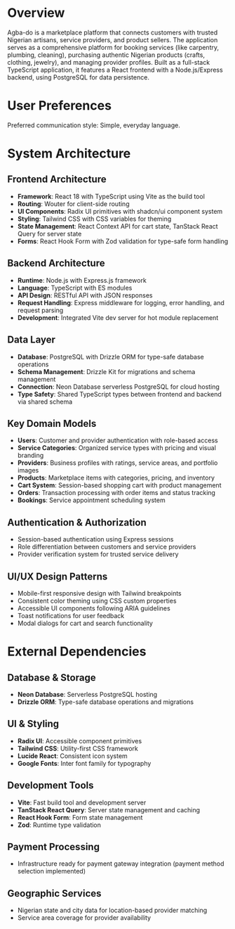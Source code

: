 # Overview

Agba-do is a marketplace platform that connects customers with trusted Nigerian artisans, service providers, and product sellers. The application serves as a comprehensive platform for booking services (like carpentry, plumbing, cleaning), purchasing authentic Nigerian products (crafts, clothing, jewelry), and managing provider profiles. Built as a full-stack TypeScript application, it features a React frontend with a Node.js/Express backend, using PostgreSQL for data persistence.

# User Preferences

Preferred communication style: Simple, everyday language.

# System Architecture

## Frontend Architecture
- **Framework**: React 18 with TypeScript using Vite as the build tool
- **Routing**: Wouter for client-side routing
- **UI Components**: Radix UI primitives with shadcn/ui component system
- **Styling**: Tailwind CSS with CSS variables for theming
- **State Management**: React Context API for cart state, TanStack React Query for server state
- **Forms**: React Hook Form with Zod validation for type-safe form handling

## Backend Architecture
- **Runtime**: Node.js with Express.js framework
- **Language**: TypeScript with ES modules
- **API Design**: RESTful API with JSON responses
- **Request Handling**: Express middleware for logging, error handling, and request parsing
- **Development**: Integrated Vite dev server for hot module replacement

## Data Layer
- **Database**: PostgreSQL with Drizzle ORM for type-safe database operations
- **Schema Management**: Drizzle Kit for migrations and schema management
- **Connection**: Neon Database serverless PostgreSQL for cloud hosting
- **Type Safety**: Shared TypeScript types between frontend and backend via shared schema

## Key Domain Models
- **Users**: Customer and provider authentication with role-based access
- **Service Categories**: Organized service types with pricing and visual branding
- **Providers**: Business profiles with ratings, service areas, and portfolio images
- **Products**: Marketplace items with categories, pricing, and inventory
- **Cart System**: Session-based shopping cart with product management
- **Orders**: Transaction processing with order items and status tracking
- **Bookings**: Service appointment scheduling system

## Authentication & Authorization
- Session-based authentication using Express sessions
- Role differentiation between customers and service providers
- Provider verification system for trusted service delivery

## UI/UX Design Patterns
- Mobile-first responsive design with Tailwind breakpoints
- Consistent color theming using CSS custom properties
- Accessible UI components following ARIA guidelines
- Toast notifications for user feedback
- Modal dialogs for cart and search functionality

# External Dependencies

## Database & Storage
- **Neon Database**: Serverless PostgreSQL hosting
- **Drizzle ORM**: Type-safe database operations and migrations

## UI & Styling
- **Radix UI**: Accessible component primitives
- **Tailwind CSS**: Utility-first CSS framework
- **Lucide React**: Consistent icon system
- **Google Fonts**: Inter font family for typography

## Development Tools
- **Vite**: Fast build tool and development server
- **TanStack React Query**: Server state management and caching
- **React Hook Form**: Form state management
- **Zod**: Runtime type validation

## Payment Processing
- Infrastructure ready for payment gateway integration (payment method selection implemented)

## Geographic Services
- Nigerian state and city data for location-based provider matching
- Service area coverage for provider availability